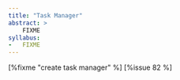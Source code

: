 ```yaml
---
title: "Task Manager"
abstract: >
    FIXME
syllabus:
-   FIXME
---
```


[%fixme "create task manager" %] [%issue 82 %]
